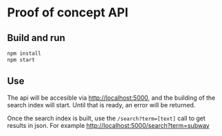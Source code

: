 # Proof of concept API

## Build and run
```bash
npm install
npm start
```

## Use

The api will be accesible via <http://localhost:5000>, and the building of the search index will start. Until that is ready, an error will be returned.

Once the search index is built, use the ```/search?term=[text]``` call to get results in json. For example <http://localhost:5000/search?term=subway> 
